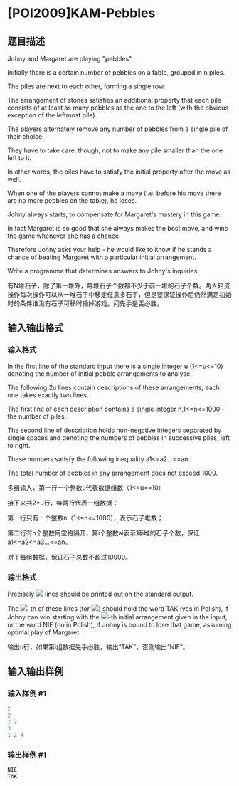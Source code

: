 # [POI2009]KAM-Pebbles

## 题目描述

Johny and Margaret are playing "pebbles".

Initially there is a certain number of pebbles on a table, grouped in n piles.

The piles are next to each other, forming a single row.

The arrangement of stones satisfies an additional property that each pile consists of at least as many pebbles as the one to the left (with the obvious exception of the leftmost pile).

The players alternately remove any number of pebbles from a single pile of their choice.

They have to take care, though, not to make any pile smaller than the one left to it.

In other words, the piles have to satisfy the initial property after the move as well.

When one of the players cannot make a move (i.e. before his move there are no more pebbles on the table), he loses.

Johny always starts, to compensate for Margaret's mastery in this game.

In fact Margaret is so good that she always makes the best move, and wins the game whenever she has a chance.

Therefore Johny asks your help - he would like to know if he stands a chance of beating Margaret with a particular initial arrangement.

Write a programme that determines answers to Johny's inquiries.

有N堆石子，除了第一堆外，每堆石子个数都不少于前一堆的石子个数。两人轮流操作每次操作可以从一堆石子中移走任意多石子，但是要保证操作后仍然满足初始时的条件谁没有石子可移时输掉游戏。问先手是否必胜。

## 输入输出格式

### 输入格式

In the first line of the standard input there is a single integer u (1<=u<=10) denoting the number of initial pebble arrangements to analyse.

The following 2u lines contain descriptions of these arrangements; each one takes exactly two lines.

The first line of each description contains a single integer n,1<=n<=1000 - the number of piles.

The second line of description holds non-negative integers separated by single spaces and denoting the numbers of pebbles in successive piles, left to right.

These numbers satisfy the following inequality a1<=a2...<=an.

The total number of pebbles in any arrangement does not exceed 1000.

多组输入，第一行一个整数u代表数据组数（1<=u<=10）

接下来共2\*u行，每两行代表一组数据：

第一行只有一个整数n（1<=n<=1000），表示石子堆数；

第二行有n个整数用空格隔开，第i个整数ai表示第i堆的石子个数，保证a1<=a2<=a3...<=an。

对于每组数据，保证石子总数不超过10000。

### 输出格式

Precisely ![](http://main.edu.pl/images/OI16/kam-en-tex.11.png) lines should be printed out on the standard output.

The ![](http://main.edu.pl/images/OI16/kam-en-tex.12.png)-th of these lines (for ![](http://main.edu.pl/images/OI16/kam-en-tex.13.png)) should hold the word TAK (yes in Polish), if Johny can win starting with the ![](http://main.edu.pl/images/OI16/kam-en-tex.14.png)-th initial arrangement given in the input, or the word NIE (no in Polish), if Johny is bound to lose that game, assuming optimal play of Margaret.

输出u行，如果第i组数据先手必胜，输出“TAK”，否则输出“NIE”。

## 输入输出样例

### 输入样例 #1

```cpp
2
2
2 2
3
1 2 4

```
### 输出样例 #1

```cpp
NIE
TAK

```
